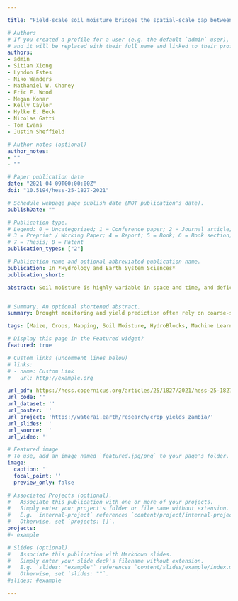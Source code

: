 ```yaml
---

title: "Field-scale soil moisture bridges the spatial-scale gap between drought monitoring and agricultural yields"

# Authors
# If you created a profile for a user (e.g. the default `admin` user), write the username (folder name) here 
# and it will be replaced with their full name and linked to their profile.
authors:
- admin
- Sitian Xiong
- Lyndon Estes
- Niko Wanders
- Nathaniel W. Chaney
- Eric F. Wood
- Megan Konar
- Kelly Caylor
- Hylke E. Beck
- Nicolas Gatti
- Tom Evans
- Justin Sheffield

# Author notes (optional)
author_notes:
- ""
- ""

# Paper publication date
date: "2021-04-09T00:00:00Z"
doi: "10.5194/hess-25-1827-2021"

# Schedule webpage page publish date (NOT publication's date).
publishDate: ""

# Publication type.
# Legend: 0 = Uncategorized; 1 = Conference paper; 2 = Journal article;
# 3 = Preprint / Working Paper; 4 = Report; 5 = Book; 6 = Book section;
# 7 = Thesis; 8 = Patent
publication_types: ["2"]

# Publication name and optional abbreviated publication name.
publication: In *Hydrology and Earth System Sciences*
publication_short:  

abstract: Soil moisture is highly variable in space and time, and deficits (i.e., droughts) play an important role in modulating crop yields. Limited hydroclimate and yield data, however, hamper drought impact monitoring and assessment at the farm field scale. This study demonstrates the potential of using field-scale soil moisture simulations to support high-resolution agricultural yield prediction and drought monitoring at the smallholder farm field scale. We present a multiscale modeling approach that combines HydroBlocks – a physically based hyper-resolution land surface model (LSM) – with machine learning. We used HydroBlocks to simulate root zone soil moisture and soil temperature in Zambia at 3 h 30 m resolution. These simulations, along with remotely sensed vegetation indices, meteorological data, and descriptors of the physical landscape (related to topography, land cover, and soils) were combined with district-level maize data to train a random forest (RF) model to predict maize yields at district and field scales (250 m). Our model predicted yields with an average testing coefficient of determination (R2) of 0.57 and mean absolute error (MAE) of 310 kg ha−1 using year-based cross-validation. Our predicted maize losses due to the 2015–2016 El Niño drought agreed well with losses reported by the Food and Agriculture Organization (FAO). Our results reveal that soil moisture is the strongest and most reliable predictor of maize yield, driving its spatial and temporal variability. Soil moisture was also a more effective indicator of drought impacts on crops than precipitation, soil and air temperatures, and remotely sensed normalized difference vegetation index (NDVI)-based drought indices. This study demonstrates how field-scale modeling can help bridge the spatial-scale gap between drought monitoring and agricultural impacts.


# Summary. An optional shortened abstract.
summary: Drought monitoring and yield prediction often rely on coarse-scale hydroclimate data or (infrequent) vegetation indexes that do not always indicate the conditions farmers face in the field. Consequently, decision-making based on these indices can often be disconnected from the farmer reality. Our study focuses on smallholder farming systems in data-sparse developing countries, and it shows how field-scale soil moisture can leverage and improve crop yield prediction and drought impact assessment. 

tags: [Maize, Crops, Mapping, Soil Moisture, HydroBlocks, Machine Learning, Droughts, Extremes, Land Surface Modeling, Remote Sensing]

# Display this page in the Featured widget?
featured: true

# Custom links (uncomment lines below)
# links:
# - name: Custom Link
#   url: http://example.org

url_pdf: https://hess.copernicus.org/articles/25/1827/2021/hess-25-1827-2021.pdf
url_code: ''
url_dataset: ''
url_poster: ''
url_project: 'https://waterai.earth/research/crop_yields_zambia/'
url_slides: ''
url_source: ''
url_video: ''

# Featured image
# To use, add an image named `featured.jpg/png` to your page's folder. 
image:
  caption: ''
  focal_point: ''
  preview_only: false

# Associated Projects (optional).
#   Associate this publication with one or more of your projects.
#   Simply enter your project's folder or file name without extension.
#   E.g. `internal-project` references `content/project/internal-project/index.md`.
#   Otherwise, set `projects: []`.
projects: 
#- example

# Slides (optional).
#   Associate this publication with Markdown slides.
#   Simply enter your slide deck's filename without extension.
#   E.g. `slides: "example"` references `content/slides/example/index.md`.
#   Otherwise, set `slides: ""`.
#slides: #example

---
```


